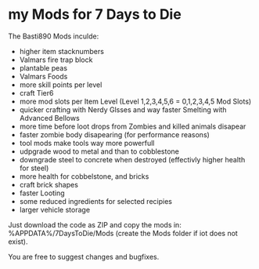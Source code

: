 # my Mods for 7 Days to Die

The Basti890 Mods inculde:
* higher item stacknumbers
* Valmars fire trap block
* plantable peas
* Valmars Foods
* more skill points per level
* craft Tier6
* more mod slots per Item Level (Level 1,2,3,4,5,6 = 0,1,2,3,4,5 Mod Slots)
* quicker crafting with Nerdy Glsses and way faster Smelting with Advanced Bellows
* more time before loot drops from Zombies and killed animals disapear
* faster zombie body disapearing (for performance reasons)
* tool mods make tools way more powerfull
* udpgrade wood to metal and than to cobblestone
* downgrade steel to concrete when destroyed (effectivly higher health for steel)
* more health for cobbelstone, and bricks
* craft brick shapes
* faster Looting
* some reduced ingredients for selected recipies
* larger vehicle storage

Just download the code as ZIP and copy the mods in: %APPDATA%/7DaysToDie/Mods (create the Mods folder if iot does not exist).

You are free to suggest changes and bugfixes.

